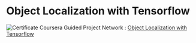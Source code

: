 # Object Localization with Tensorflow 
![Certificate](https://www.coursera.org/learn/convolutional-neural-networks/lecture/MmYe2/classic-networks)
Coursera Guided Project Network : [Object Localization with Tensorflow](https://www.coursera.org/projects/object-localization-tensorflow)
